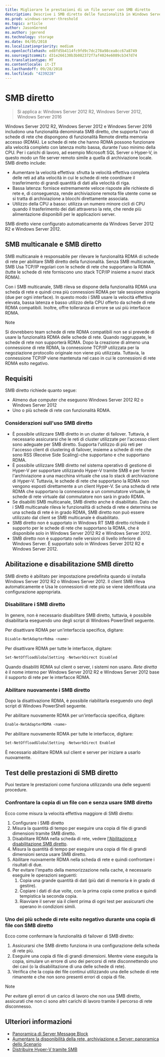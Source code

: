 ```yaml
---
title: Migliorare le prestazioni di un file server con SMB diretto
description: Descrive i SMB diretto delle funzionalità in Windows Server 2012 R2, Windows Server 2012 e Windows Server 2016.
ms.prod: windows-server-threshold
ms.topic: article
author: JasonGerend
ms.author: jgerend
ms.technology: storage
ms.date: 04/05/2018
ms.localizationpriority: medium
ms.openlocfilehash: ed8fd5b4114fc9fd9c7dc278a98cea8cc67a8749
ms.sourcegitcommit: d31e266130b3b082372f7af4024e6089cb347d74
ms.translationtype: MT
ms.contentlocale: it-IT
ms.lasthandoff: 09/28/2018
ms.locfileid: "4239228"
---
```

# SMB diretto

>Si applica a: Windows Server 2012 R2, Windows Server 2012, Windows Server 2016

Windows Server 2012 R2, Windows Server 2012 e Windows Server 2016 includono una funzionalità denominata SMB diretto, che supporta l'uso di schede di rete che dispongono di funzionalità Remote diretta memoria accesso (RDMA). Le schede di rete che hanno RDMA possono funzionare alla velocità completo con latenza molto bassa, durante l'uso minimo della CPU. Per i carichi di lavoro, ad esempio Microsoft SQL Server o Hyper-V, in questo modo un file server remoto simile a quella di archiviazione locale. SMB diretto include:

- Aumentare la velocità effettiva: sfrutta la velocità effettiva completa delle reti ad alta velocità in cui le schede di rete coordinare il trasferimento di grandi quantità di dati alla velocità di riga.
- Bassa latenza: fornisce estremamente veloce risposte alle richieste di rete e, di conseguenza, rende archiviazione remota file utente come se si tratta di archiviazione a blocchi direttamente associata.
- Utilizzo della CPU a basso: utilizza un numero minore cicli di CPU quando il trasferimento dei dati attraverso la rete, che rende più alimentazione disponibili per le applicazioni server.

SMB diretto viene configurato automaticamente da Windows Server 2012 R2 e Windows Server 2012.

## SMB multicanale e SMB diretto

SMB multicanale è responsabile per rilevare le funzionalità RDMA di schede di rete per abilitare SMB diretto della funzionalità. Senza SMB multicanale, SMB Usa TCP/IP regolari con le schede di rete che supportano la RDMA (tutte le schede di rete forniscono uno stack TCP/IP insieme a nuovi stack RDMA).

Con i SMB multicanale, SMB rileva se dispone della funzionalità RDMA una scheda di rete e quindi crea più connessioni RDMA per tale sessione singola (due per ogni interface). In questo modo i SMB usare la velocità effettiva elevata, bassa latenza e basso utilizzo della CPU offerto da schede di rete RDMA compatibili. Inoltre, offre tolleranza di errore se usi più interfacce RDMA.

>[!NOTE]
>Si dovrebbero team schede di rete RDMA compatibili non se si prevede di usare la funzionalità RDMA delle schede di rete. Quando raggruppate, le schede di rete non supporterà RDMA.
>Dopo la creazione di almeno una connessione di rete RDMA, la connessione TCP/IP utilizzata per la negoziazione protocollo originale non viene più utilizzata. Tuttavia, la connessione TCP/IP viene mantenuta nel caso in cui le connessioni di rete RDMA esito negativo.

## Requisiti

SMB diretto richiede quanto segue:

- Almeno due computer che eseguono Windows Server 2012 R2 o Windows Server 2012
- Uno o più schede di rete con funzionalità RDMA.

### Considerazioni sull'uso SMB diretto

- È possibile utilizzare SMB diretto in un cluster di failover. Tuttavia, è necessario assicurarsi che le reti di cluster utilizzate per l'accesso client sono adeguate per SMB diretto. Supporta l'utilizzo di più reti per l'accesso client di clustering di failover, insieme a schede di rete che sono RSS (Receive Side Scaling)-che supportano e che supportano RDMA.
- È possibile utilizzare SMB diretto nel sistema operativo di gestione di Hyper-V per supportare utilizzando Hyper-V tramite SMB e per fornire l'archiviazione a una macchina virtuale che usa lo stack di archiviazione di Hyper-V. Tuttavia, le schede di rete che supportano la RDMA non vengono esposti direttamente a un client Hyper-V. Se una scheda di rete RDMA che supportano la connessione a un commutatore virtuale, le schede di rete virtuale dal commutatore non sarà in grado RDMA.
- Se disabiliti SMB multicanale, SMB diretto anche è disabilitato. Dato che i SMB multicanale rileva le funzionalità di scheda di rete e determina se una scheda di rete è in grado RDMA, SMB diretto non può essere utilizzato dal client se SMB multicanale è disabilitato.
- SMB diretto non è supportato in Windows RT SMB diretto richiede il supporto per le schede di rete che supportano la RDMA, che è disponibile solo in Windows Server 2012 R2 e Windows Server 2012.
- SMB diretto non è supportato nelle versioni di livello inferiore di Windows Server. È supportato solo in Windows Server 2012 R2 e Windows Server 2012.

## Abilitazione e disabilitazione SMB diretto

SMB diretto è abilitato per impostazione predefinita quando si installa Windows Server 2012 R2 o Windows Server 2012. Il client SMB rileva automaticamente e Usa le connessioni di rete più se viene identificata una configurazione appropriata.

### Disabilitare i SMB diretto

In genere, non è necessario disabilitare SMB diretto, tuttavia, è possibile disabilitarla eseguendo uno degli script di Windows PowerShell seguente.

Per disattivare RDMA per un'interfaccia specifica, digitare:

```PowerShell
Disable-NetAdapterRdma <name>
```

Per disattivare RDMA per tutte le interfacce, digitare:

```PowerShell
Set-NetOffloadGlobalSetting -NetworkDirect Disabled
```

Quando disabiliti RDMA sul client o server, i sistemi non usano. *Rete diretta* è il nome interno per Windows Server 2012 R2 e Windows Server 2012 base il supporto di rete per le interfacce RDMA.

### Abilitare nuovamente i SMB diretto

Dopo la disattivazione RDMA, è possibile riabilitarla eseguendo uno degli script di Windows PowerShell seguente.

Per abilitare nuovamente RDMA per un'interfaccia specifica, digitare:

```PowerShell
Enable-NetAdapterRDMA <name>
```

Per abilitare nuovamente RDMA per tutte le interfacce, digitare:

```PowerShell
Set-NetOffloadGlobalSetting -NetworkDirect Enabled
```

È necessario abilitare RDMA sul client e server per iniziare a usarlo nuovamente.

## Test delle prestazioni di SMB diretto

Puoi testare le prestazioni come funziona utilizzando una delle seguenti procedure.

### Confrontare la copia di un file con e senza usare SMB diretto

Ecco come misura la velocità effettiva maggiore di SMB diretto:

1. Configurare i SMB diretto
2. Misura la quantità di tempo per eseguire una copia di file di grandi dimensioni tramite SMB diretto.
3. Disabilitare RDMA nella scheda di rete, vedere [l'Abilitazione e disabilitazione SMB diretto](#enabling-and-disabling-smb-direct).
4. Misura la quantità di tempo per eseguire una copia di file di grandi dimensioni senza usare SMB diretto.
5. Abilitare nuovamente RDMA nella scheda di rete e quindi confrontare i risultati di due.
6. Per evitare l'impatto della memorizzazione nella cache, è necessario eseguire le operazioni seguenti:
    1. Copia una grande quantità di dati (più dati di memoria è in grado di gestire).
    2. Copiare i dati di due volte, con la prima copia come pratica e quindi tempistica la seconda copia.
    3. Riavviare il server sia il client prima di ogni test per assicurarti che operano in condizioni simili.

### Uno dei più schede di rete esito negativo durante una copia di file con SMB diretto

Ecco come confermare la funzionalità di failover di SMB diretto:

1. Assicurarsi che SMB diretto funziona in una configurazione della scheda di rete più.
2. Eseguire una copia di file di grandi dimensioni. Mentre viene eseguita la copia, simulare un errore di uno dei percorsi di rete disconnettendo uno dei cavi (o la disabilitazione di una delle schede di rete).
3. Verifica che la copia dei file continui utilizzando una delle schede di rete rimanente e che non sono presenti errori di copia di file.

>[!NOTE]
>Per evitare gli errori di un carico di lavoro che non usa SMB diretto, assicurati che non ci sono altri carichi di lavoro tramite il percorso di rete disconnesso.

## Ulteriori informazioni

- [Panoramica di Server Message Block](file-server-smb-overview.md)
- [Aumentare la disponibilità della rete, archiviazione e Server: panoramica dello Scenario](<https://docs.microsoft.com/previous-versions/windows/it-pro/windows-server-2012-r2-and-2012/hh831437(v%3dws.11)>)
- [Distribuire Hyper-V tramite SMB](<https://docs.microsoft.com/previous-versions/windows/it-pro/windows-server-2012-r2-and-2012/jj134187(v%3dws.11)>)
